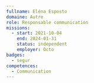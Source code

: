 ```yaml
---
fullname: Eléna Esposto
domaine: Autre
role: Responsable communication
missions:
  - start: 2021-10-04
    end: 2024-01-31
    status: independent
    employer: Octo
badges:
  - segur
competences:
  - Communication
---
```

